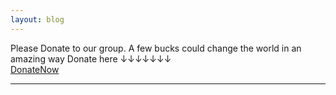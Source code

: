 ```yaml
---
layout: blog
---
```

Please Donate to our group. A few bucks could change the world in an amazing way Donate here ↓↓↓↓↓↓↓
<br><a href="https://google.com" target="_blank">DonateNow</a>
<hr>
